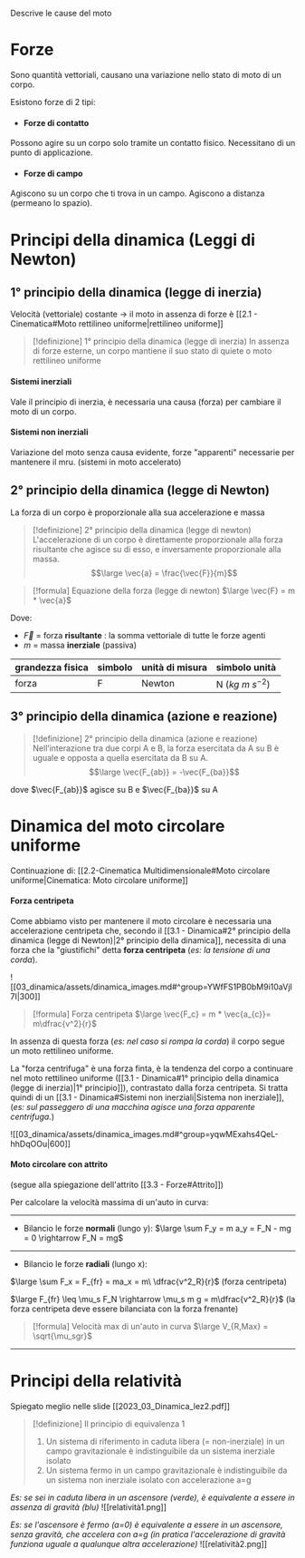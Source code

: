 Descrive le cause del moto

# Forze
Sono quantità vettoriali, causano una variazione nello stato di moto di un corpo.

Esistono forze di 2 tipi:

- #### Forze di contatto
Possono agire su un corpo solo tramite un contatto fisico. Necessitano di un punto di applicazione.

- #### Forze di campo
Agiscono su un corpo che ti trova in un campo. Agiscono a distanza (permeano lo spazio).


# Principi della dinamica (Leggi di Newton)

## 1° principio della dinamica (legge di inerzia)
Velocità (vettoriale) costante $\rightarrow$ il moto in assenza di forze è [[2.1 - Cinematica#Moto rettilineo uniforme|rettilineo uniforme]]


> [!definizione]  1° principio della dinamica (legge di inerzia)
> In assenza di forze esterne, un corpo mantiene il suo stato di quiete o moto rettilineo uniforme

#### Sistemi inerziali
Vale il principio di inerzia, è necessaria una causa (forza) per cambiare il moto di un corpo.

#### Sistemi non inerziali
Variazione del moto senza causa evidente, forze "apparenti" necessarie per mantenere il mru. (sistemi in moto accelerato)

## 2° principio della dinamica (legge di Newton)
La forza di un corpo è proporzionale alla sua accelerazione e massa

> [!definizione]  2° principio della dinamica (legge di newton)
> L'accelerazione di un corpo è direttamente proporzionale alla forza risultante che agisce su di esso, e inversamente proporzionale alla massa.  $$\large \vec{a} = \frac{\vec{F}}{m}$$

> [!formula]  Equazione della forza (legge di newton)
> $\large \vec{F} = m * \vec{a}$

Dove:
- $\vec{F}$ = forza **risultante** : la somma vettoriale di tutte le forze agenti
- $m$ = massa **inerziale** (passiva)

| grandezza fisica | simbolo | unità di misura | simbolo unità |
|--|--|--|--|
| forza | F | Newton  | N ($kg\ m\ s^{-2}$) |

## 3° principio della dinamica (azione e reazione)

> [!definizione]  2° principio della dinamica (azione e reazione)
> Nell’interazione tra due corpi A e B, la forza esercitata da A su B è uguale e opposta a quella esercitata da B su A. $$\large \vec{F_{ab}} = -\vec{F_{ba}}$$

dove $\vec{F_{ab}}$ agisce su B e $\vec{F_{ba}}$ su A


# Dinamica del moto circolare uniforme

Continuazione di: [[2.2-Cinematica Multidimensionale#Moto circolare uniforme|Cinematica: Moto circolare uniforme]]

#### Forza centripeta
Come abbiamo visto per mantenere il moto circolare è necessaria una accelerazione centripeta che, secondo il [[3.1 - Dinamica#2° principio della dinamica (legge di Newton)|2° principio della dinamica]], necessita di una forza che la "giustifichi" detta **forza centripeta** (*es: la tensione di una corda*).

![[03_dinamica/assets/dinamica_images.md#^group=YWfFS1PB0bM9i10aVjI7I|300]]

> [!formula]  Forza centripeta
> $\large \vec{F_c} = m * \vec{a_{c}}= m\dfrac{v^2}{r}$

In assenza di questa forza (*es: nel caso si rompa la corda*) il corpo segue un moto rettilineo uniforme.

La "forza centrifuga" è una forza finta, è la tendenza del corpo a continuare nel moto rettilineo uniforme ([[3.1 - Dinamica#1° principio della dinamica (legge di inerzia)|1° principio]]), contrastato dalla forza centripeta.
Si tratta quindi di un [[3.1 - Dinamica#Sistemi non inerziali|Sistema non inerziale]], (*es: sul passeggero di una macchina agisce una forza apparente centrifuga.*)

![[03_dinamica/assets/dinamica_images.md#^group=yqwMExahs4QeL-hhDqOOu|600]]

#### Moto circolare con attrito
(segue alla spiegazione dell'attrito [[3.3 - Forze#Attrito]])

Per calcolare la velocità massima di un'auto in curva:

----
- Bilancio le forze **normali** (lungo y):
$\large \sum F_y = m a_y = F_N - mg = 0 \rightarrow F_N = mg$

----
- Bilancio le forze **radiali** (lungo x):

$\large \sum F_x = F_{fr} = ma_x = m\ \dfrac{v^2_R}{r}$ (forza centripeta)

$\large F_{fr} \leq \mu_s F_N \rightarrow \mu_s m g = m\dfrac{v^2_R}{r}$ (la forza centripeta deve essere bilanciata con la forza frenante)

> [!formula]  Velocità max di un'auto in curva
>$\large V_{R,Max} = \sqrt{\mu_sgr}$

----

# Principi della relatività
Spiegato meglio nelle slide [[2023_03_Dinamica_lez2.pdf]]

> [!definizione]  Il principio di equivalenza 1
> 1. Un sistema di riferimento in caduta libera (= non-inerziale) in un campo gravitazionale è indistinguibile da un sistema inerziale isolato
> 2. Un sistema fermo in un campo gravitazionale è indistinguibile da un sistema non inerziale isolato con accelerazione a=g


*Es: se sei in caduta libera in un ascensore (verde), è equivalente a essere in assenza di gravità (blu)*
![[relatività1.png]]

*Es: se l'ascensore è fermo (a=0) è equivalente a essere in un ascensore, senza gravità, che accelera con a=g (in pratica l'accelerazione di gravità funziona uguale a qualunque altra accelerazione)*
![[relatività2.png]]
